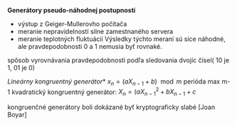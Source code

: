 **Generátory pseudo-náhodnej postupnosti**

 - výstup z Geiger-Mullerovho počítača
 - meranie nepravidelností silne zamestnaného servera
 - meranie teplotných fluktuácií
 Výsledky týchto meraní sú síce náhodné, ale pravdepodobnosti 0 a 1 nemusia byť rovnaké.
 
 spôsob vyrovnávania pravdepodobnosti podľa sledovania dvojíc čísel( 10 je 1, 01 je 0)
 
 *Lineárny kongruentný generátor**
 $x_n = (aX_{n-1}+b)\mod m$
 perióda max m-1
 kvadratický kongruentný generátor:
 $X_n = (aX^2_{n-1}+bX_{n-1}+c$
 
 kongruenčné generátory boli dokázané byť kryptograficky slabé \[Joan Boyar\]
